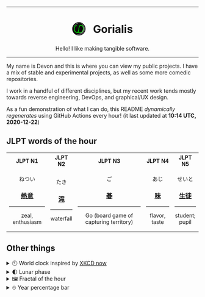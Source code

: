 ***

<h1 align="center">
<sub>
    <img src="readme/resources/avatar.png" height="36">
</sub>
&nbsp;
Gorialis
</h1>
<p align="center">
Hello! I like making tangible software.
</p>

***

My name is Devon and this is where you can view my public projects. I have a mix of stable and experimental projects, as well as some more comedic repositories.

I work in a handful of different disciplines, but my recent work tends mostly towards reverse engineering, DevOps, and graphical/UX design.

As a fun demonstration of what I can do, this README *dynamically regenerates* using GitHub Actions every hour! (it last updated at **10:14 UTC, 2020-12-22**)

<h2>JLPT words of the hour</h2>
<table>
    <tr>
        <th>JLPT N1</th>
        <th>JLPT N2</th>
        <th>JLPT N3</th>
        <th>JLPT N4</th>
        <th>JLPT N5</th>
    </tr>
    <tr>
        <td>
            <p align="center">ねつい</p>
            <h3 align="center"><b><a href="https://jisho.org/search/%E7%86%B1%E6%84%8F">熱意</a></b></h3>
            <hr>
            <p align="center">zeal,<wbr> enthusiasm</p>
        </td>
        <td>
            <p align="center">たき</p>
            <h3 align="center"><b><a href="https://jisho.org/search/%E6%BB%9D">滝</a></b></h3>
            <hr>
            <p align="center">waterfall</p>
        </td>
        <td>
            <p align="center">ご</p>
            <h3 align="center"><b><a href="https://jisho.org/search/%E7%A2%81">碁</a></b></h3>
            <hr>
            <p align="center">Go (board game of capturing territory)</p>
        </td>
        <td>
            <p align="center">あじ</p>
            <h3 align="center"><b><a href="https://jisho.org/search/%E5%91%B3">味</a></b></h3>
            <hr>
            <p align="center">flavor,<wbr> taste</p>
        </td>
        <td>
            <p align="center">せいと</p>
            <h3 align="center"><b><a href="https://jisho.org/search/%E7%94%9F%E5%BE%92">生徒</a></b></h3>
            <hr>
            <p align="center">student;<br> pupil</p>
        </td>
    </tr>
</table>

<h2>Other things</h2>
<details>
<summary>🕙  World clock inspired by <a href="https://xkcd.com/now">XKCD now</a></summary>

> <img src="generated/now.png" width="512">

</details>
<details>
<summary>🌓 Lunar phase</summary>

The moon is approximately 28.28% through its phase (First Quarter).

</details>
<details>
<summary>&#x1f5bc; Fractal of the hour</summary>

> <img src="generated/fractal.png" width="512">

</details>
<details>
<summary>&#x23f2; Year percentage bar</summary>
<pre><code>2020 [███████████████████▁] 97.38%</code></pre>
</details>
